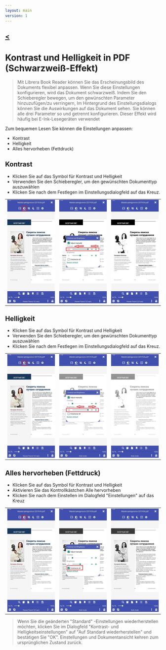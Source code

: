 ```yaml
---
layout: main
version: 1
---
```

[<](/wiki/faq)
---

# Kontrast und Helligkeit in PDF (Schwarzweiß-Effekt)

> Mit Librera Book Reader können Sie das Erscheinungsbild des Dokuments flexibel anpassen.
Wenn Sie diese Einstellungen konfigurieren, wird das Dokument schwarzweiß.
Indem Sie den Schieberegler bewegen, um den gewünschten Parameter hinzuzufügen/zu verringern,
Im Hintergrund des Einstellungsdialogs können Sie die Auswirkungen auf das Dokument sehen.
Sie können alle drei Parameter so und getrennt konfigurieren. Dieser Effekt wird häufig bei E-Ink-Lesegeräten verwendet


Zum bequemen Lesen Sie können die Einstellungen anpassen:
* Kontrast
* Helligkeit
* Alles hervorheben (Fettdruck)

## Kontrast
* Klicken Sie auf das Symbol für Kontrast und Helligkeit
* Verwenden Sie den Schieberegler, um den gewünschten Dokumenttyp auszuwählen
* Klicken Sie nach dem Festlegen im Einstellungsdialogfeld auf das Kreuz.

||||
|-|-|-|
|![](10.jpg)|![](11.jpg)|![](12.jpg)|

## Helligkeit
* Klicken Sie auf das Symbol für Kontrast und Helligkeit
* Verwenden Sie den Schieberegler, um den gewünschten Dokumenttyp auszuwählen
* Klicken Sie nach dem Festlegen im Einstellungsdialogfeld auf das Kreuz.

||||
|-|-|-|
|![](20.jpg)|![](21.jpg)|![](222.jpg)|


## Alles hervorheben (Fettdruck)
* Klicken Sie auf das Symbol für Kontrast und Helligkeit
* Aktivieren Sie das Kontrollkästchen Alle hervorheben
* Klicken Sie nach dem Einstellen im Dialogfeld &quot;Einstellungen&quot; auf das Kreuz

||||
|-|-|-|
|![](30.jpg)|![](31.jpg)|![](32.jpg)|

> Wenn Sie die geänderten &quot;Standard&quot; -Einstellungen wiederherstellen möchten, klicken Sie im Dialogfeld &quot;Kontrast- und Helligkeitseinstellungen&quot; auf &quot;Auf Standard wiederherstellen&quot; und bestätigen Sie &quot;OK&quot;. Einstellungen und Dokumentansicht kehren zum ursprünglichen Zustand zurück.
